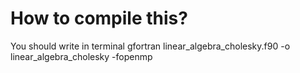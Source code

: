 # How to compile this?
You should write in terminal gfortran linear_algebra_cholesky.f90 -o linear_algebra_cholesky -fopenmp
